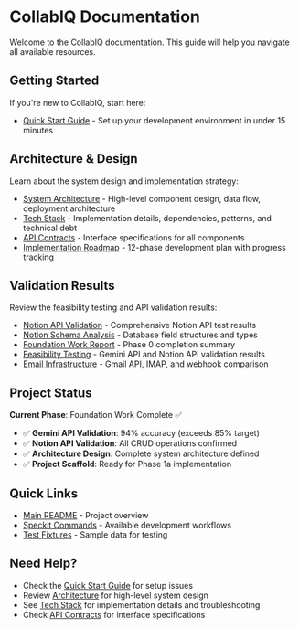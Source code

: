 # CollabIQ Documentation

Welcome to the CollabIQ documentation. This guide will help you navigate all available resources.

## Getting Started

If you're new to CollabIQ, start here:

- [Quick Start Guide](setup/quickstart.md) - Set up your development environment in under 15 minutes

## Architecture & Design

Learn about the system design and implementation strategy:

- [System Architecture](architecture/ARCHITECTURE.md) - High-level component design, data flow, deployment architecture
- [Tech Stack](architecture/TECHSTACK.md) - Implementation details, dependencies, patterns, and technical debt
- [API Contracts](architecture/API_CONTRACTS.md) - Interface specifications for all components
- [Implementation Roadmap](architecture/ROADMAP.md) - 12-phase development plan with progress tracking

## Validation Results

Review the feasibility testing and API validation results:

- [Notion API Validation](validation/NOTION_API_VALIDATION.md) - Comprehensive Notion API test results
- [Notion Schema Analysis](validation/NOTION_SCHEMA_ANALYSIS.md) - Database field structures and types
- [Foundation Work Report](validation/FOUNDATION_WORK_REPORT.md) - Phase 0 completion summary
- [Feasibility Testing](validation/FEASIBILITY_TESTING.md) - Gemini API and Notion API validation results
- [Email Infrastructure](validation/EMAIL_INFRASTRUCTURE.md) - Gmail API, IMAP, and webhook comparison

## Project Status

**Current Phase**: Foundation Work Complete ✅

- ✅ **Gemini API Validation**: 94% accuracy (exceeds 85% target)
- ✅ **Notion API Validation**: All CRUD operations confirmed
- ✅ **Architecture Design**: Complete system architecture defined
- ✅ **Project Scaffold**: Ready for Phase 1a implementation

## Quick Links

- [Main README](../README.md) - Project overview
- [Speckit Commands](../.claude/commands/) - Available development workflows
- [Test Fixtures](../tests/fixtures/) - Sample data for testing

## Need Help?

- Check the [Quick Start Guide](setup/quickstart.md) for setup issues
- Review [Architecture](architecture/ARCHITECTURE.md) for high-level system design
- See [Tech Stack](architecture/TECHSTACK.md) for implementation details and troubleshooting
- Check [API Contracts](architecture/API_CONTRACTS.md) for interface specifications
